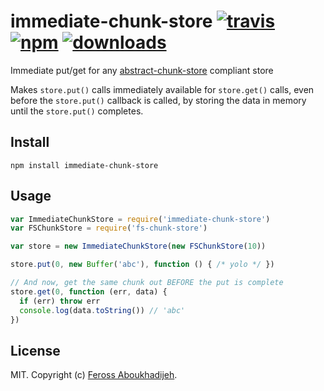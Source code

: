 # immediate-chunk-store [![travis][travis-image]][travis-url] [![npm][npm-image]][npm-url] [![downloads][downloads-image]][downloads-url]

[travis-image]: https://img.shields.io/travis/feross/immediate-chunk-store.svg?style=flat
[travis-url]: https://travis-ci.org/feross/immediate-chunk-store
[npm-image]: https://img.shields.io/npm/v/immediate-chunk-store.svg?style=flat
[npm-url]: https://npmjs.org/package/immediate-chunk-store
[downloads-image]: https://img.shields.io/npm/dm/immediate-chunk-store.svg?style=flat
[downloads-url]: https://npmjs.org/package/immediate-chunk-store

Immediate put/get for any [abstract-chunk-store](https://github.com/mafintosh/abstract-chunk-store) compliant store

Makes `store.put()` calls immediately available for `store.get()` calls, even before the
`store.put()` callback is called, by storing the data in memory until the `store.put()`
completes.

## Install

```
npm install immediate-chunk-store
```

## Usage

``` js
var ImmediateChunkStore = require('immediate-chunk-store')
var FSChunkStore = require('fs-chunk-store')

var store = new ImmediateChunkStore(new FSChunkStore(10))

store.put(0, new Buffer('abc'), function () { /* yolo */ })

// And now, get the same chunk out BEFORE the put is complete
store.get(0, function (err, data) {
  if (err) throw err
  console.log(data.toString()) // 'abc'
})
```

## License

MIT. Copyright (c) [Feross Aboukhadijeh](http://feross.org).
